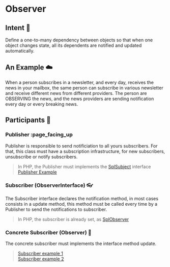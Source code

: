 # Observer

## Intent :dart:

Define a one-to-many dependency between objects so that when one object changes state, all its dependents are notified and updated automatically.

## An Example :cloud:

When a person subscribes in a newsletter, and every day, receives the news in your mailbox, the same person can subscribe in various newsletter and receive different news from different providers. The person are OBSERVING the news, and the news providers are sending notification every day or every breaking news.

## Participants :busts_in_silhouette:

### Publisher :page_facing_up

Publisher is responsible to send notificiation to all yours subscribers. For that, this class must have a subscription infrastructure, for new subscribers, unsubscribe or notify subscribers.

> In PHP, the Publisher must implements the [SplSubject](https://php.net/manual/en/class.splsubject.php) interface <br>
> [Publisher Example](TechNewsletter.php) <br>

### Subscriber (ObserverInterface) :eyeglasses:

The Subscriber interface declares the notification method, in most cases consists in a update method, this method must be called every time by a Publisher to send the notifications to subscriber.

> In PHP, the subscriber is already set, as [SplObserver](https://www.php.net/manual/en/class.splobserver.php)

### Concrete Subscriber (Observer) :eyes:

The concrete subscriber must implements the interface method update.

> [Subscriber example 1](InterestingDeveloper.php) <br>
> [Subscriber example 2](Curious.php)

